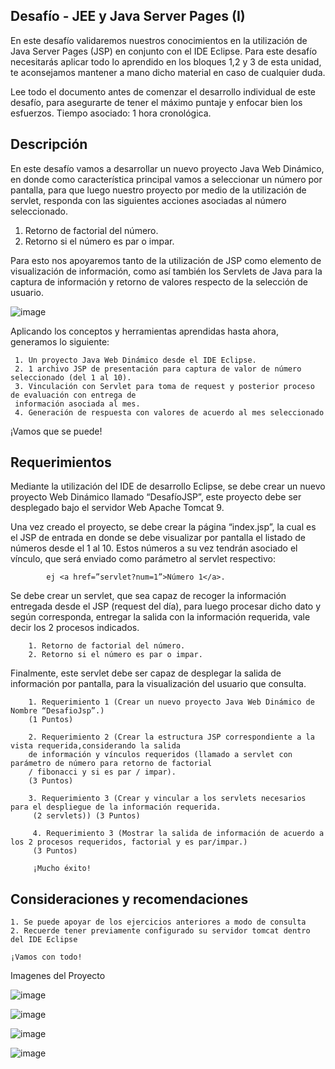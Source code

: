 Desafío - JEE y Java Server Pages (I)
-

En este desafío validaremos nuestros conocimientos en la utilización de Java Server Pages
(JSP) en conjunto con el IDE Eclipse. Para este desafío necesitarás aplicar todo lo aprendido
en los bloques 1,2 y 3 de esta unidad, te aconsejamos mantener a mano dicho material en
caso de cualquier duda.

Lee todo el documento antes de comenzar el desarrollo individual de este desafío, para
asegurarte de tener el máximo puntaje y enfocar bien los esfuerzos.
Tiempo asociado: 1 hora cronológica.


Descripción
-

En este desafío vamos a desarrollar un nuevo proyecto Java Web Dinámico, en donde como
característica principal vamos a seleccionar un número por pantalla, para que luego nuestro
proyecto por medio de la utilización de servlet, responda con las siguientes acciones
asociadas al número seleccionado.
1. Retorno de factorial del número.
2. Retorno si el número es par o impar.

Para esto nos apoyaremos tanto de la utilización de JSP como elemento de visualización de
información, como así también los Servlets de Java para la captura de información y retorno
de valores respecto de la selección de usuario.


![image](https://github.com/TomasAguileraCastillo/Desafio-JEE-y-Java-Server-Pages-I-/assets/136927556/73182110-e7d4-4fd9-8e21-fdd7c42506fa)




Aplicando los conceptos y herramientas aprendidas hasta ahora, generamos lo siguiente:

	 1. Un proyecto Java Web Dinámico desde el IDE Eclipse.
	 2. 1 archivo JSP de presentación para captura de valor de número seleccionado (del 1 al 10).
	 3. Vinculación con Servlet para toma de request y posterior proceso de evaluación con entrega de
	 información asociada al mes.
	 4. Generación de respuesta con valores de acuerdo al mes seleccionado 
	 
	 

¡Vamos que se puede!



Requerimientos
-


Mediante la utilización del IDE de desarrollo Eclipse, se debe crear un nuevo proyecto Web
Dinámico llamado “DesafíoJSP”, este proyecto debe ser desplegado bajo el servidor Web
Apache Tomcat 9.


Una vez creado el proyecto, se debe crear la página “index.jsp”, la cual es el JSP de entrada
en donde se debe visualizar por pantalla el listado de números desde el 1 al 10. Estos números
a su vez tendrán asociado el vínculo, que será enviado como parámetro al servlet respectivo:
	
			ej <a href=”servlet?num=1”>Número 1</a>.
			
Se debe crear un servlet, que sea capaz de recoger la información entregada desde el JSP
(request del día), para luego procesar dicho dato y según corresponda, entregar la salida con
la información requerida, vale decir los 2 procesos indicados.

		1. Retorno de factorial del número.
		2. Retorno si el número es par o impar.

Finalmente, este servlet debe ser capaz de desplegar la salida de información por pantalla,
para la visualización del usuario que consulta.

		1. Requerimiento 1 (Crear un nuevo proyecto Java Web Dinámico de Nombre “DesafioJsp”.)
		(1 Puntos)
		
		2. Requerimiento 2 (Crear la estructura JSP correspondiente a la vista requerida,considerando la salida
		de información y vínculos requeridos (llamado a servlet con parámetro de número para retorno de factorial
		/ fibonacci y si es par / impar).
		(3 Puntos)
		
		3. Requerimiento 3 (Crear y vincular a los servlets necesarios para el despliegue de la información requerida.
		 (2 servlets)) (3 Puntos)
		 
		 4. Requerimiento 3 (Mostrar la salida de información de acuerdo a los 2 procesos requeridos, factorial y es par/impar.)
		 (3 Puntos)
		 
		 ¡Mucho éxito!
		 
		 


Consideraciones y recomendaciones
-


	1. Se puede apoyar de los ejercicios anteriores a modo de consulta
	2. Recuerde tener previamente configurado su servidor tomcat dentro del IDE Eclipse
	
	¡Vamos con todo!
	
	
	
Imagenes del Proyecto

![image](https://github.com/TomasAguileraCastillo/Desafio-JEE-y-Java-Server-Pages-I-/assets/136927556/efeca00f-1d99-4957-a18e-de946e446242)

![image](https://github.com/TomasAguileraCastillo/Desafio-JEE-y-Java-Server-Pages-I-/assets/136927556/59ced81f-91eb-4a15-9769-f9c654042cda)

![image](https://github.com/TomasAguileraCastillo/Desafio-JEE-y-Java-Server-Pages-I-/assets/136927556/0da54a3c-2412-40f7-a7cd-1dfaabbddc84)

![image](https://github.com/TomasAguileraCastillo/Desafio-JEE-y-Java-Server-Pages-I-/assets/136927556/105b91d9-eee6-4470-b767-60e52bf1a530)


